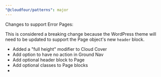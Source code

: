```yaml
---
"@cloudfour/patterns": major
---
```


Changes to support Error Pages:

This is considered a breaking change because the WordPress theme will need to be updated to support the Page object's new `header` block.

- Added a "full height" modifier to Cloud Cover
- Add option to have no action in Ground Nav
- Add optional header block to Page
- Add optional classes to Page blocks
- 
